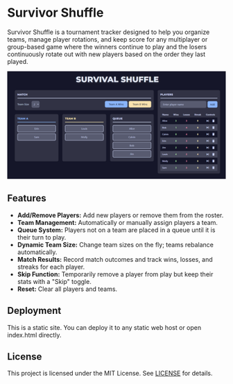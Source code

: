 # Survivor Shuffle

Survivor Shuffle is a tournament tracker designed to help you organize teams, manage player rotations, and keep score for any multiplayer or group-based game where the winners continue to play and the losers continuously rotate out with new players based on the order they last played.

![Screenshot](screenshot.png)

## Features

- **Add/Remove Players:** Add new players or remove them from the roster.
- **Team Management:** Automatically or manually assign players a team.
- **Queue System:** Players not on a team are placed in a queue until it is their turn to play.
- **Dynamic Team Size:** Change team sizes on the fly; teams rebalance automatically.
- **Match Results:** Record match outcomes and track wins, losses, and streaks for each player.
- **Skip Function:** Temporarily remove a player from play but keep their stats with a "Skip" toggle.
- **Reset:** Clear all players and teams.

## Deployment

This is a static site. You can deploy it to any static web host or open index.html directly.

## License

This project is licensed under the MIT License. See [LICENSE](LICENSE) for details.
